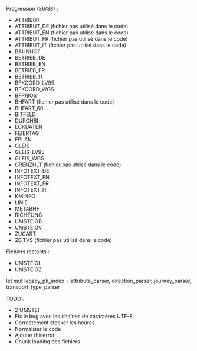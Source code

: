 Progression (36/38) :
* ATTRIBUT
* ATTRIBUT_DE (fichier pas utilisé dans le code)
* ATTRIBUT_EN (fichier pas utilisé dans le code)
* ATTRIBUT_FR (fichier pas utilisé dans le code)
* ATTRIBUT_IT (fichier pas utilisé dans le code)
* BAHNHOF
* BETRIEB_DE
* BETRIEB_EN
* BETRIEB_FR
* BETRIEB_IT
* BFKOORD_LV95
* BFKOORD_WGS
* BFPRIOS
* BHFART (fichier pas utilisé dans le code)
* BHFART_60
* BITFELD
* DURCHBI
* ECKDATEN
* FEIERTAG
* FPLAN
* GLEIS
* GLEIS_LV95
* GLEIS_WGS
* GRENZHLT (fichier pas utilisé dans le code)
* INFOTEXT_DE
* INFOTEXT_EN
* INFOTEXT_FR
* INFOTEXT_IT
* KMINFO
* LINIE
* METABHF
* RICHTUNG
* UMSTEIGB
* UMSTEIGV
* ZUGART
* ZEITVS (fichier pas utilisé dans le code)

Fichiers restants :
* UMSTEIGL
* UMSTEIGZ

let mut legacy_pk_index = attribute_parser, direction_parser, journey_parser, transport_type_parser

TODO :
* 2 UMSTEI
* Fix le bug avec les chaînes de caractères UTF-8
* Correctement stocker les heures
* Normaliser le code
* Ajouter thiserror
* Chunk loading des fichiers

